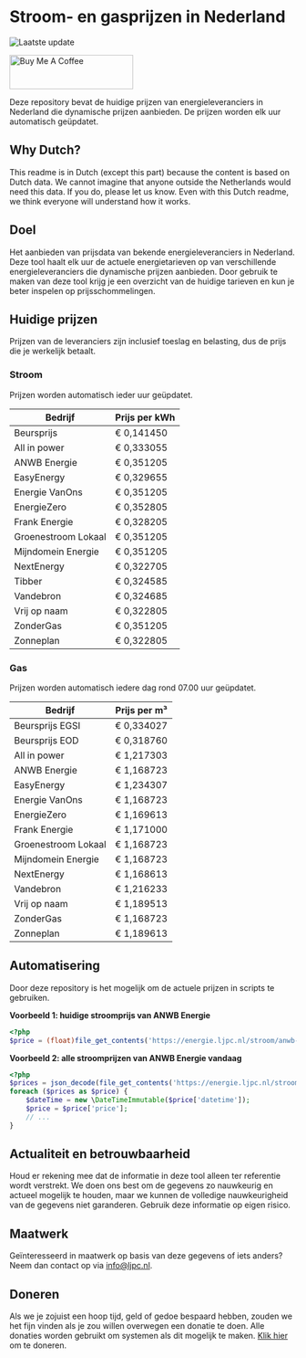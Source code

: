 # Stroom- en gasprijzen in Nederland

![Laatste update](https://img.shields.io/badge/laatste%20update-2024--09--20%2007%3A00%20CET-brightgreen)

<a href="https://www.buymeacoffee.com/Lars-" target="_blank"><img src="https://cdn.buymeacoffee.com/buttons/v2/default-orange.png" alt="Buy Me A Coffee" height="60" style="height: 60px !important;width: 217px !important;" ></a>

Deze repository bevat de huidige prijzen van energieleveranciers in Nederland die dynamische prijzen aanbieden. De prijzen worden elk uur automatisch geüpdatet.

## Why Dutch?

This readme is in Dutch (except this part) because the content is based on Dutch data. We cannot imagine that anyone outside the Netherlands would need this data. If you do, please let us know. Even with this Dutch readme, we think
everyone will understand how it works.

## Doel

Het aanbieden van prijsdata van bekende energieleveranciers in Nederland. Deze tool haalt elk uur de actuele energietarieven op van verschillende energieleveranciers die dynamische prijzen aanbieden. Door gebruik te maken van deze tool
krijg je een overzicht van de huidige tarieven en kun je beter inspelen op prijsschommelingen.

## Huidige prijzen

Prijzen van de leveranciers zijn inclusief toeslag en belasting, dus de prijs die je werkelijk betaalt.

### Stroom

Prijzen worden automatisch ieder uur geüpdatet.

 Bedrijf | Prijs per kWh 
---------|---------------
Beursprijs | € 0,141450
All in power | € 0,333055
ANWB Energie | € 0,351205
EasyEnergy | € 0,329655
Energie VanOns | € 0,351205
EnergieZero | € 0,352805
Frank Energie | € 0,328205
Groenestroom Lokaal | € 0,351205
Mijndomein Energie | € 0,351205
NextEnergy | € 0,322705
Tibber | € 0,324585
Vandebron | € 0,324685
Vrij op naam | € 0,322805
ZonderGas | € 0,351205
Zonneplan | € 0,322805


### Gas

Prijzen worden automatisch iedere dag rond 07.00 uur geüpdatet.

 Bedrijf | Prijs per m³ 
---------|--------------
Beursprijs EGSI | € 0,334027
Beursprijs EOD | € 0,318760
All in power | € 1,217303
ANWB Energie | € 1,168723
EasyEnergy | € 1,234307
Energie VanOns | € 1,168723
EnergieZero | € 1,169613
Frank Energie | € 1,171000
Groenestroom Lokaal | € 1,168723
Mijndomein Energie | € 1,168723
NextEnergy | € 1,168613
Vandebron | € 1,216233
Vrij op naam | € 1,189513
ZonderGas | € 1,168723
Zonneplan | € 1,189613


## Automatisering

Door deze repository is het mogelijk om de actuele prijzen in scripts te gebruiken.

**Voorbeeld 1: huidige stroomprijs van ANWB Energie**

```php
<?php
$price = (float)file_get_contents('https://energie.ljpc.nl/stroom/anwb-energie-nu.txt');

```

**Voorbeeld 2: alle stroomprijzen van ANWB Energie vandaag**

```php
<?php
$prices = json_decode(file_get_contents('https://energie.ljpc.nl/stroom/all-in-power-vandaag.json'),true);
foreach ($prices as $price) {
    $dateTime = new \DateTimeImmutable($price['datetime']);
    $price = $price['price'];
    // ...
}
```

## Actualiteit en betrouwbaarheid

Houd er rekening mee dat de informatie in deze tool alleen ter referentie wordt verstrekt. We doen ons best om de gegevens zo nauwkeurig en actueel mogelijk te houden, maar we kunnen de volledige nauwkeurigheid van de gegevens niet
garanderen. Gebruik deze informatie op eigen risico.

## Maatwerk

Geïnteresseerd in maatwerk op basis van deze gegevens of iets anders? Neem dan contact op
via [info@ljpc.nl](mailto:info@ljpc.nl?subject=Energie%20prijzen).

## Doneren

Als we je zojuist een hoop tijd, geld of gedoe bespaard hebben, zouden we het fijn vinden als je zou willen overwegen een
donatie te doen. Alle donaties worden gebruikt om systemen als dit mogelijk te
maken. [Klik hier](https://www.buymeacoffee.com/Lars-) om te doneren.
